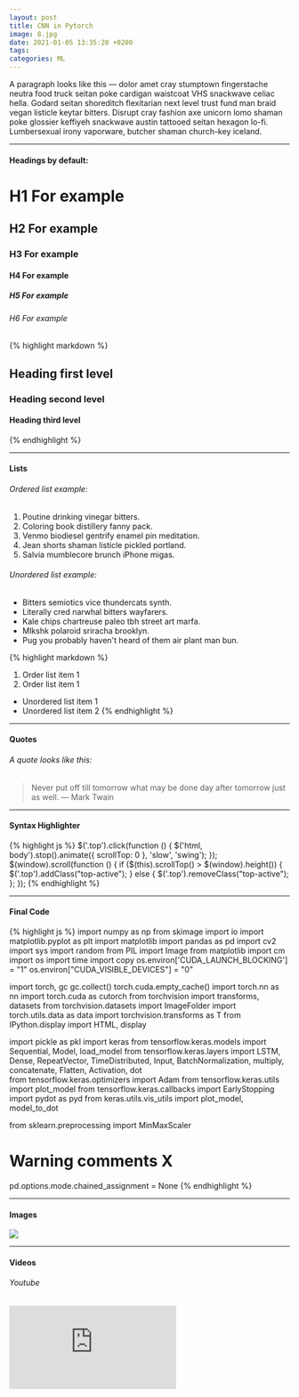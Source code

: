 ```yaml
---
layout: post
title: CNN in Pytorch
image: 8.jpg
date: 2021-01-05 13:35:20 +0200
tags:
categories: ML
---
```

A paragraph looks like this — dolor amet cray stumptown fingerstache neutra food truck seitan poke cardigan waistcoat VHS snackwave celiac hella. Godard seitan shoreditch flexitarian next level trust fund man braid vegan listicle keytar bitters. Disrupt cray fashion axe unicorn lomo shaman poke glossier keffiyeh snackwave austin tattooed seitan hexagon lo-fi. Lumbersexual irony vaporware, butcher shaman church-key iceland.

***

#### Headings by default:

# H1 For example
## H2 For example
### H3 For example
#### H4 For example
##### H5 For example
###### H6 For example

{% highlight markdown %}
## Heading first level
### Heading second level
#### Heading third level
{% endhighlight %}

***

#### Lists

###### Ordered list example:

1. Poutine drinking vinegar bitters.
2. Coloring book distillery fanny pack.
3. Venmo biodiesel gentrify enamel pin meditation.
4. Jean shorts shaman listicle pickled portland.
5. Salvia mumblecore brunch iPhone migas.

###### Unordered list example:

* Bitters semiotics vice thundercats synth.
* Literally cred narwhal bitters wayfarers.
* Kale chips chartreuse paleo tbh street art marfa.
* Mlkshk polaroid sriracha brooklyn.
* Pug you probably haven't heard of them air plant man bun.

{% highlight markdown %}
1. Order list item 1
2. Order list item 1

* Unordered list item 1
* Unordered list item 2
{% endhighlight %}

***

#### Quotes

###### A quote looks like this:

> Never put off till tomorrow what may be done day after tomorrow just as well. — Mark Twain

***

#### Syntax Highlighter

{% highlight js %}
  $('.top').click(function () {
    $('html, body').stop().animate({ scrollTop: 0 }, 'slow', 'swing');
  });
  $(window).scroll(function () {
    if ($(this).scrollTop() > $(window).height()) {
      $('.top').addClass("top-active");
    } else {
      $('.top').removeClass("top-active");
    };
  });
{% endhighlight %}

***

#### Final Code

{% highlight js %}
import numpy as np
from skimage import io
import matplotlib.pyplot as plt
import matplotlib
import pandas as pd
import cv2
import sys
import random
from PIL import Image
from matplotlib import cm
import os
import time
import copy
os.environ['CUDA_LAUNCH_BLOCKING'] = "1"
os.environ["CUDA_VISIBLE_DEVICES"] = "0"

import torch, gc
gc.collect()
torch.cuda.empty_cache()
import torch.nn as nn
import torch.cuda as cutorch
from torchvision import transforms, datasets
from torchvision.datasets import ImageFolder
import torch.utils.data as data
import torchvision.transforms as T
from IPython.display import HTML, display


import pickle as pkl
import keras
from tensorflow.keras.models import Sequential, Model, load_model
from tensorflow.keras.layers import LSTM, Dense, RepeatVector, TimeDistributed, Input, BatchNormalization, multiply, concatenate, Flatten, Activation, dot  
from tensorflow.keras.optimizers import Adam
from tensorflow.keras.utils import plot_model
from tensorflow.keras.callbacks import EarlyStopping
import pydot as pyd
from keras.utils.vis_utils import plot_model, model_to_dot

from sklearn.preprocessing import MinMaxScaler

# Warning comments X
pd.options.mode.chained_assignment = None
{% endhighlight %}

***

#### Images

![]({{site.baseurl}}/images/2.jpg)

***

#### Videos

###### Youtube

<iframe src="https://www.youtube.com/embed/iWowJBRMtpc" frameborder="0" allowfullscreen></iframe>
